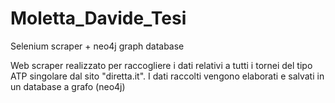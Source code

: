 # Moletta_Davide_Tesi
Selenium scraper + neo4j graph database


Web scraper realizzato per raccogliere i dati relativi a tutti i tornei del tipo ATP singolare dal sito "diretta.it".
I dati raccolti vengono elaborati e salvati in un database a grafo (neo4j)
